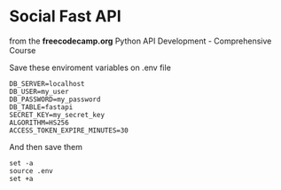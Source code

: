 # Social Fast API

from the **freecodecamp.org** Python API Development - Comprehensive Course 

Save these enviroment variables on .env file

```
DB_SERVER=localhost
DB_USER=my_user
DB_PASSWORD=my_password
DB_TABLE=fastapi
SECRET_KEY=my_secret_key
ALGORITHM=HS256
ACCESS_TOKEN_EXPIRE_MINUTES=30
```

And then save them

```
set -a
source .env
set +a
```